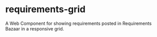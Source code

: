 # requirements-grid

A Web Component for showing requirements posted in Requirements Bazaar in a responsive grid.
